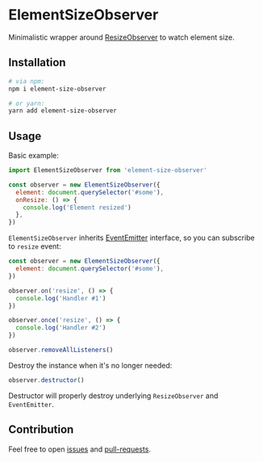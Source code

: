 # ElementSizeObserver

Minimalistic wrapper around [ResizeObserver](https://developer.mozilla.org/en-US/docs/Web/API/ResizeObserver) to watch element size.

## Installation

```bash
# via npm:
npm i element-size-observer

# or yarn:
yarn add element-size-observer
```

## Usage

Basic example:

```js
import ElementSizeObserver from 'element-size-observer'

const observer = new ElementSizeObserver({
  element: document.querySelector('#some'),
  onResize: () => {
    console.log('Element resized')
  },
})
```

`ElementSizeObserver` inherits [EventEmitter](https://nodejs.org/api/events.html) interface, so you can subscribe to `resize` event:

```js
const observer = new ElementSizeObserver({
  element: document.querySelector('#some'),
})

observer.on('resize', () => {
  console.log('Handler #1')
})

observer.once('resize', () => {
  console.log('Handler #2')
})

observer.removeAllListeners()
```

Destroy the instance when it's no longer needed:

```js
observer.destructor()
```

Destructor will properly destroy underlying `ResizeObserver` and `EventEmitter`.

## Contribution

Feel free to open [issues](https://github.com/arlegotin/element-size-observer/issues) and [pull-requests](https://github.com/arlegotin/element-size-observer/pulls).
